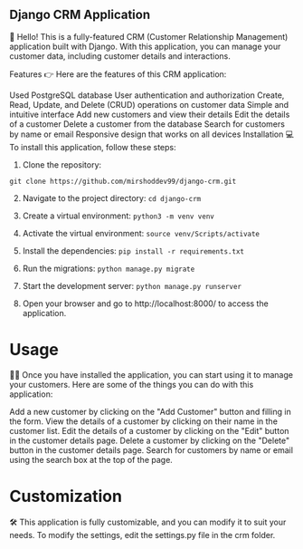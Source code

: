 ## Django CRM Application
  👋 Hello! This is a fully-featured CRM (Customer Relationship Management) application built with Django. With this application, you can manage your customer data, including customer details and interactions.

Features
👉 Here are the features of this CRM application:

Used PostgreSQL database
User authentication and authorization
Create, Read, Update, and Delete (CRUD) operations on customer data
Simple and intuitive interface
Add new customers and view their details
Edit the details of a customer
Delete a customer from the database
Search for customers by name or email
Responsive design that works on all devices
Installation
💻 To install this application, follow these steps:

1. Clone the repository:

  ```git clone https://github.com/mirshoddev99/django-crm.git```
  
2. Navigate to the project directory:
  ```cd django-crm```

3. Create a virtual environment:
  ```python3 -m venv venv```

4. Activate the virtual environment:
  ```source venv/Scripts/activate```

5. Install the dependencies:
  ```pip install -r requirements.txt```

6. Run the migrations:
  ```python manage.py migrate```

7. Start the development server:
  ```python manage.py runserver```
  
8. Open your browser and go to http://localhost:8000/ to access the application.

# Usage
👨‍💼 Once you have installed the application, you can start using it to manage your customers. Here are some of the things you can do with this application:

  Add a new customer by clicking on the "Add Customer" button and filling in the form.
  View the details of a customer by clicking on their name in the customer list.
  Edit the details of a customer by clicking on the "Edit" button in the customer details page.
  Delete a customer by clicking on the "Delete" button in the customer details page.
  Search for customers by name or email using the search box at the top of the page.
  
# Customization
🛠️ This application is fully customizable, and you can modify it to suit your needs. To modify the settings, edit the settings.py file in the crm folder.
